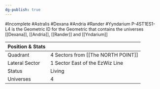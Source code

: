 ```yaml
---
dg-publish: true
---
```

#Incomplete #Astralis #Dexana #Andria #Rander #Yyndarium
P-4ST1ES1-L4 is the Geometric ID for the Geometric that contains the universes [[Dexana]], [[Andria]], [[Rander]] and [[Yndarium]]

| Position & Stats |                                    |
| ---------------- | ---------------------------------- |
| Quadrant         | 4 Sectors from [[The NORTH POINT]] |
| Lateral Sector   | 1 Sector East of the EzWiz Line    |
| Status           | Living                             |
| Universes        | 4                                  |
